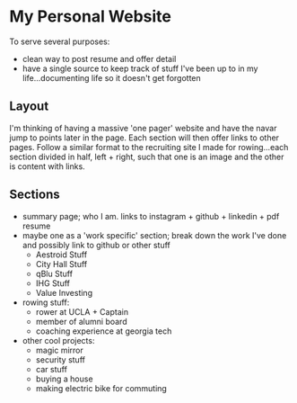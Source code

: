 # My Personal Website
To serve several purposes:

 * clean way to post resume and offer detail
 * have a single source to keep track of stuff I've been up to in my life...documenting life so it doesn't get forgotten

## Layout
I'm thinking of having a massive 'one pager' website and have the navar jump to points later in the page. Each section will then offer links to other pages. Follow a similar format to the recruiting site I made for rowing...each section divided in half, left + right, such that one is an image and the other is content with links.

## Sections

 * summary page; who I am. links to instagram + github + linkedin + pdf resume
 * maybe one as a 'work specific' section; break down the work I've done and possibly link to github or other stuff
 	- Aestroid Stuff
 	- City Hall Stuff
 	- qBlu Stuff
 	- IHG Stuff
 	- Value Investing
 * rowing stuff:
 	- rower at UCLA + Captain
 	- member of alumni board
 	- coaching experience at georgia tech
 * other cool projects:
 	- magic mirror
 	- security stuff
 	- car stuff
 	- buying a house
 	- making electric bike for commuting